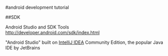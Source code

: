 #android development tutorial

##SDK

Android Studio and SDK Tools  
http://developer.android.com/sdk/index.html  

"Android Studio" built on [IntelliJ IDEA](https://www.jetbrains.com/idea/ "IntelliJ IDEA") Community Edition, the popular Java IDE by JetBrains
